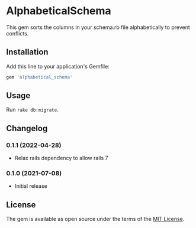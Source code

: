 # AlphabeticalSchema

This gem sorts the columns in your schema.rb file alphabetically to prevent conflicts.

## Installation

Add this line to your application's Gemfile:

```ruby
gem 'alphabetical_schema'
```

## Usage

Run `rake db:migrate`.

## Changelog

### 0.1.1 (2022-04-28)

* Relax rails dependency to allow rails 7

### 0.1.0 (2021-07-08)

* Initial release

## License

The gem is available as open source under the terms of the [MIT License](https://opensource.org/licenses/MIT).
